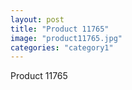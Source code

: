 ```yaml
---
layout: post
title: "Product 11765"
image: "product11765.jpg"
categories: "category1"
---
```

Product 11765
